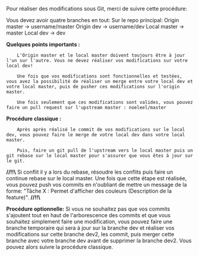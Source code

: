 
Pour réaliser des modifications sous Git, merci de suivre cette procédure:

Vous devez avoir quatre branches en tout:
Sur le repo principal:
	Origin master -> username/master
	Origin dev -> username/dev
	Local master -> master
	Local dev -> dev

**Quelques points importants :** 

		L'Origin master et le local master doivent toujours être à jour l'un sur l'autre. Vous ne devez réaliser vos modifications sur votre local dev!

		Une fois que vos modifications sont fonctionnelles et testées, vous avez la possibilité de réaliser un merge entre votre local dev et votre local master, puis de pusher ces modifications sur l'origin master.

		Une fois seulement que ces modifications sont valides, vous pouvez faire un pull request sur l'upstream master : noeleel/master

**Procédure classique :** 
			
		Après après réalisé le commit de vos modifications sur le local dev, vous pouvez faire le merge de votre local dev dans votre local master. 

		Puis, faire un git pull de l'upstream vers le local master puis un git rebase sur le local master pour s'assurer que vous êtes à jour sur le git. 

**//!!\\** Si conflit il y a lors du rebase, résoudre les conflits puis faire un continue rebase sur le local master. Une fois que cette étape est réalisée, vous pouvez push vos commits en n'oubliant de mettre un message de la forme: "Tâche X : Permet d'afficher des couleurs (Description de la feature)". **//!!\\**

**Procédure optionnelle:** Si vous ne souhaitez pas que vos commits s'ajoutent tout en haut de l'arborescence des commits et que vous souhaitez simplement faire une modification, vous pouvez faire une branche temporaire qui sera à jour sur la branche dev et réaliser vos modifications sur cette branche dev2, les commit, puis merger cette branche avec votre branche dev avant de supprimer la branche dev2. Vous pouvez alors suivre la procédure classique.